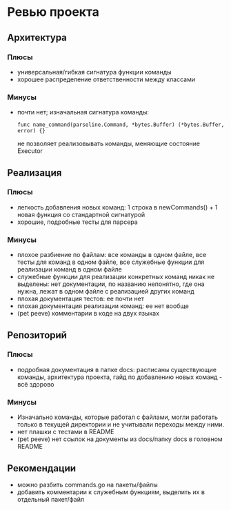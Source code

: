 # Ревью проекта

## Архитектура
### Плюсы
- универсальная/гибкая сигнатура функции команды
- хорошее распределение ответственности между классами

### Минусы
- почти нет; изначальная сигнатура команды:
    ```
    func name_command(parseline.Command, *bytes.Buffer) (*bytes.Buffer, error) {}
    ```
    не позволяет реализовывать команды, меняющие состояние Executor

## Реализация
### Плюсы
- легкость добавления новых команд: 1 строка в newCommands() + 1 новая функция со стандартной сигнатурой
- хорошие, подробные тесты для парсера

### Минусы
- плохое разбиение по файлам: все команды в одном файле, все тесты для команд в одном файле, все служебные функции для реализации команд в одном файле
- служебные функции для реализации конкретных команд никак не выделены: нет документации, по названию непонятно, где она нужна, лежат в одном файле с реализацией других команд
- плохая документация тестов: ее почти нет
- плохая документация реализации команд: ее нет вообще
- (pet peeve) комментарии в коде на двух языках

## Репозиторий
### Плюсы
- подробная документация в папке docs: расписаны существующие команды, архитектура проекта, гайд по добавлению новых команд - всё здорово

### Минусы
- Изначально команды, которые работал с файлами, могли работать только в текущей директории и не учитывали переходы между ними.
- нет плашки с тестами в README
- (pet peeve) нет ссылок на документы из docs/папку docs в головном README

## Рекомендации
- можно разбить commands.go на пакеты/файлы
- добавить комментарии к служебным функциям, выделить их в отдельный пакет/файл
